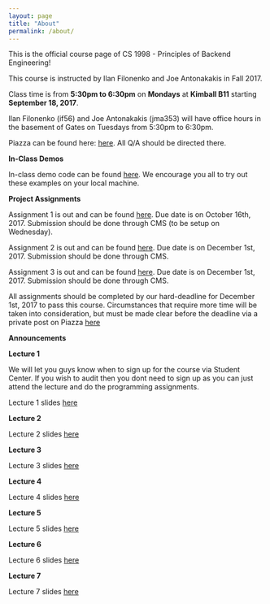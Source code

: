 ```yaml
---
layout: page
title: "About"
permalink: /about/
---
```


This is the official course page of CS 1998 - Principles of Backend Engineering!

This course is instructed by Ilan Filonenko and Joe Antonakakis in Fall 2017.

Class time is from **5:30pm to 6:30pm** on **Mondays** at **Kimball B11** starting **September 18, 2017**.

Ilan Filonenko (if56) and Joe Antonakakis (jma353) will have office hours in the basement of Gates on Tuesdays from 5:30pm to 6:30pm.

Piazza can be found here: [here](https://piazza.com/class/j802rzmnm2p4o4?cid=1). All Q/A should be directed there.

**In-Class Demos**

In-class demo code can be found [here](https://github.com/Cornell-PoBE/demos).  We encourage you all to try out these examples on your local machine.

**Project Assignments**

Assignment 1 is out and can be found [here](https://github.com/Cornell-PoBE/A1). Due date is on October 16th, 2017. Submission should be done through CMS (to be setup on Wednesday).

Assignment 2 is out and can be found [here](https://github.com/Cornell-PoBE/A2). Due date is on December 1st, 2017. Submission should be done through CMS.

Assignment 3 is out and can be found [here](https://github.com/Cornell-PoBE/A3). Due date is on December 1st, 2017. Submission should be done through CMS.

All assignments should be completed by our hard-deadline for December 1st, 2017 to pass this course. Circumstances that require more time will be taken into consideration, but must be made clear before the deadline via a private post on Piazza [here](https://piazza.com/class/j802rzmnm2p4o4?cid=1)

**Announcements**

**Lecture 1**

We will let you guys know when to sign up for the course via Student Center. If you wish to audit then you dont need to sign up as you can just attend the lecture and do the programming assignments.

Lecture 1 slides [here](https://docs.google.com/presentation/d/e/2PACX-1vSlSTeSV_qWQWF_9pXI4t5028GqAJAes5eD5M6nUew2NF8ldl4XUlemS0p-osbXDFzN3tF4EBuPaM-I/pub?start=false&loop=false&delayms=3000&slide=id.g238d43cf52_0_4)

**Lecture 2**

Lecture 2 slides [here](https://docs.google.com/presentation/d/1AKqaddYDXF8_bDtkvsfJlN9Ny_0JK4W_NvQkG-1cyZU/edit?usp=sharing)

**Lecture 3**

Lecture 3 slides [here](https://docs.google.com/presentation/d/1L75_imiUMpPn2Q-BC_F-uqaxXhxX_vX4n_4AdwWnFTA/edit?usp=sharing)

**Lecture 4**

Lecture 4 slides [here](https://docs.google.com/presentation/d/e/2PACX-1vQbuCoZ63orlZDWvKiAQRwOd8VV-CRli9toPR8mfmKsAJl3mWv6nktnTvthINEGuJ--TtmYpNxJ6Zmt/pub)

**Lecture 5**

Lecture 5 slides [here](https://docs.google.com/presentation/d/e/2PACX-1vQUUC1mbbLCjTOXHrU04ziBHXZUN5GTNkQF8wqYqJ06_Lf9bHYgLwS5OGhdpwIRSsbcvYkboaszEGp8/pub)

**Lecture 6**

Lecture 6 slides [here](https://docs.google.com/presentation/d/e/2PACX-1vSMsyFaABb7QYZI5I6RGqCXpJMYWTXf-mLfv-X2vmaZAWOWGqA0cap7htr_ThXKGMe_W-wjILbAHajR/pub?slide=id.p)

**Lecture 7**

Lecture 7 slides [here](https://docs.google.com/presentation/d/e/2PACX-1vQCs2wUJSBogJ2eiZ9N9X9t4A70oMU1auz9vQGAhg5JurlIQv4M5xBGHcSpmVCol1e9dsQbbnvohy78/pub?slide=id.g29a2df222b_0_109)